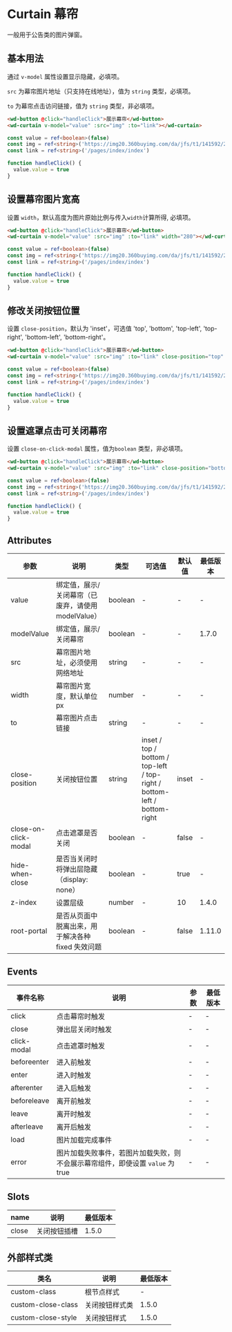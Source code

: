# Curtain 幕帘

一般用于公告类的图片弹窗。

## 基本用法

通过 `v-model` 属性设置显示隐藏，必填项。

`src` 为幕帘图片地址（只支持在线地址），值为 `string` 类型，必填项。

`to` 为幕帘点击访问链接，值为 `string` 类型，非必填项。

```html
<wd-button @click="handleClick">展示幕帘</wd-button>
<wd-curtain v-model="value" :src="img" :to="link"></wd-curtain>
```

```typescript
const value = ref<boolean>(false)
const img = ref<string>('https://img20.360buyimg.com/da/jfs/t1/141592/25/8861/261559/5f68d8c1E33ed78ab/698ad655bfcfbaed.png')
const link = ref<string>('/pages/index/index')

function handleClick() {
  value.value = true
}
```

## 设置幕帘图片宽高

设置 `width`，默认高度为图片原始比例与传入`width`计算所得, 必填项。

```html
<wd-button @click="handleClick">展示幕帘</wd-button>
<wd-curtain v-model="value" :src="img" :to="link" width="280"></wd-curtain>
```

```typescript
const value = ref<boolean>(false)
const img = ref<string>('https://img20.360buyimg.com/da/jfs/t1/141592/25/8861/261559/5f68d8c1E33ed78ab/698ad655bfcfbaed.png')
const link = ref<string>('/pages/index/index')

function handleClick() {
  value.value = true
}
```

## 修改关闭按钮位置

设置 `close-position`，默认为 'inset'，可选值 'top', 'bottom', 'top-left', 'top-right', 'bottom-left', 'bottom-right'。

```html
<wd-button @click="handleClick">展示幕帘</wd-button>
<wd-curtain v-model="value" :src="img" :to="link" close-position="top" width="280"></wd-curtain>
```

```typescript
const value = ref<boolean>(false)
const img = ref<string>('https://img20.360buyimg.com/da/jfs/t1/141592/25/8861/261559/5f68d8c1E33ed78ab/698ad655bfcfbaed.png')
const link = ref<string>('/pages/index/index')

function handleClick() {
  value.value = true
}
```

## 设置遮罩点击可关闭幕帘

设置 `close-on-click-modal` 属性，值为`boolean` 类型，非必填项。

```html
<wd-button @click="handleClick">展示幕帘</wd-button>
<wd-curtain v-model="value" :src="img" :to="link" close-position="bottom-right" width="280" close-on-click-modal></wd-curtain>
```

```typescript
const value = ref<boolean>(false)
const img = ref<string>('https://img20.360buyimg.com/da/jfs/t1/141592/25/8861/261559/5f68d8c1E33ed78ab/698ad655bfcfbaed.png')
const link = ref<string>('/pages/index/index')

function handleClick() {
  value.value = true
}
```

## Attributes

| 参数                 | 说明                                               | 类型    | 可选值                                                                   | 默认值 | 最低版本 |
|----------------------|----------------------------------------------------|---------|--------------------------------------------------------------------------|--------|----------|
| value                | 绑定值，展示/关闭幕帘（已废弃，请使用 modelValue） | boolean | -                                                                        | -      | -        |
| modelValue           | 绑定值，展示/关闭幕帘                              | boolean | -                                                                        | -      | 1.7.0   |
| src                  | 幕帘图片地址，必须使用网络地址                     | string  | -                                                                        | -      | -        |
| width                | 幕帘图片宽度，默认单位 px                          | number  | -                                                                        | -      | -        |
| to                   | 幕帘图片点击链接                                   | string  | -                                                                        | -      | -        |
| close-position       | 关闭按钮位置                                       | string  | inset / top / bottom / top-left / top-right / bottom-left / bottom-right | inset  | -        |
| close-on-click-modal | 点击遮罩是否关闭                                   | boolean | -                                                                        | false  | -        |
| hide-when-close      | 是否当关闭时将弹出层隐藏（display: none）          | boolean | -                                                                        | true   | -        |
| z-index              | 设置层级                                           | number  | -                                                                        | 10     | 1.4.0    |
| root-portal          | 是否从页面中脱离出来，用于解决各种 fixed 失效问题 | boolean | -                                                                        | false  | 1.11.0 |

## Events

| 事件名称    | 说明                                                                           | 参数 | 最低版本 |
| ----------- | ------------------------------------------------------------------------------ | ---- | -------- |
| click       | 点击幕帘时触发                                                                 | -    | -        |
| close       | 弹出层关闭时触发                                                               | -    | -        |
| click-modal | 点击遮罩时触发                                                                 | -    | -        |
| beforeenter | 进入前触发                                                                     | -    | -        |
| enter       | 进入时触发                                                                     | -    | -        |
| afterenter  | 进入后触发                                                                     | -    | -        |
| beforeleave | 离开前触发                                                                     | -    | -        |
| leave       | 离开时触发                                                                     | -    | -        |
| afterleave  | 离开后触发                                                                     | -    | -        |
| load        | 图片加载完成事件                                                               | -    | -        |
| error       | 图片加载失败事件，若图片加载失败，则不会展示幕帘组件，即使设置 `value` 为 true | -    | -        |

## Slots

| name  | 说明         | 最低版本         |
| ----- | ------------ | ---------------- |
| close | 关闭按钮插槽 | 1.5.0 |

## 外部样式类

| 类名               | 说明           | 最低版本         |
| ------------------ | -------------- | ---------------- |
| custom-class       | 根节点样式     | -                |
| custom-close-class | 关闭按钮样式类 | 1.5.0 |
| custom-close-style | 关闭按钮样式   | 1.5.0 |
